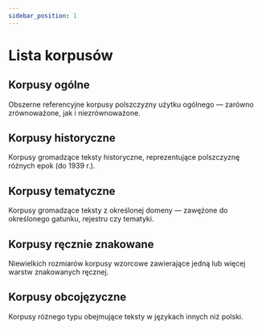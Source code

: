 ```yaml
---
sidebar_position: 1
---
```


# Lista korpusów

## Korpusy ogólne
Obszerne referencyjne korpusy polszczyzny użytku ogólnego — zarówno zrównoważone, jak i niezrównoważone. 

## Korpusy historyczne
Korpusy gromadzące teksty historyczne, reprezentujące polszczyznę różnych epok (do 1939 r.).

## Korpusy tematyczne
Korpusy gromadzące teksty z określonej domeny — zawężone do określonego gatunku, rejestru czy tematyki. 

## Korpusy ręcznie znakowane
Niewielkich rozmiarów korpusy wzorcowe zawierające jedną lub więcej warstw znakowanych ręcznej. 

## Korpusy obcojęzyczne
Korpusy różnego typu obejmujące teksty w językach innych niż polski.
